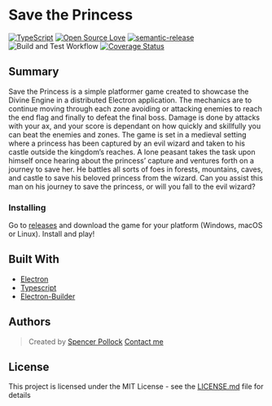 # Save the Princess

[![TypeScript](https://badges.frapsoft.com/typescript/version/typescript-next.svg?v=101)](https://github.com/ellerbrock/typescript-badges/)
[![Open Source Love](https://badges.frapsoft.com/os/v2/open-source.svg?v=103)](https://github.com/ellerbrock/open-source-badges/)
[![semantic-release](https://img.shields.io/badge/%20%20%F0%9F%93%A6%F0%9F%9A%80-semantic--release-e10079.svg)](https://github.com/semantic-release/semantic-release)
![Build and Test Workflow](https://github.com/srepollock/divine-engine/workflows/.github/workflows/build_test.yml/badge.svg)
[![Coverage Status](https://coveralls.io/repos/github/srepollock/de-electron-latest/badge.svg?branch=master)](https://coveralls.io/github/srepollock/de-electron-latest?branch=master)

## Summary

Save the Princess is a simple platformer game created to showcase the Divine Engine in a distributed Electron application. The mechanics are to continue moving through each zone avoiding or attacking enemies to reach the end flag and finally to defeat the final boss. Damage is done by attacks with your ax, and your score is dependant on how quickly and skillfully you can beat the enemies and zones. The game is set in a medieval setting where a princess has been captured by an evil wizard and taken to his castle outside the kingdom’s reaches. A lone peasant takes the task upon himself once hearing about the princess’ capture and ventures forth on a journey to save her. He battles all sorts of foes in forests, mountains, caves, and castle to save his beloved princess from the wizard. Can you assist this man on his journey to save the princess, or will you fall to the evil wizard?

### Installing

Go to [releases](https://github.com/srepollock/save-the-princess/releases) and download the game for your platform (Windows, macOS or Linux).
Install and play!

## Built With

- [Electron](https://electron.org)
- [Typescript](https://typescriptlang.org)
- [Electron-Builder](https://www.electron.build/)

## Authors

> Created by [Spencer Pollock](@srepollock)
> [Contact me](http://spollock.ca)

## License

This project is licensed under the MIT License - see the [LICENSE.md](LICENSE.md) file for details